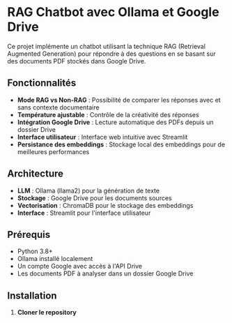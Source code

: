 # RAG Chatbot avec Ollama et Google Drive

Ce projet implémente un chatbot utilisant la technique RAG (Retrieval Augmented Generation) pour répondre à des questions en se basant sur des documents PDF stockés dans Google Drive.

## Fonctionnalités

- **Mode RAG vs Non-RAG** : Possibilité de comparer les réponses avec et sans contexte documentaire
- **Température ajustable** : Contrôle de la créativité des réponses
- **Intégration Google Drive** : Lecture automatique des PDFs depuis un dossier Drive
- **Interface utilisateur** : Interface web intuitive avec Streamlit
- **Persistance des embeddings** : Stockage local des embeddings pour de meilleures performances

## Architecture

- **LLM** : Ollama (llama2) pour la génération de texte
- **Stockage** : Google Drive pour les documents sources
- **Vectorisation** : ChromaDB pour le stockage des embeddings
- **Interface** : Streamlit pour l'interface utilisateur

## Prérequis

- Python 3.8+
- Ollama installé localement
- Un compte Google avec accès à l'API Drive
- Les documents PDF à analyser dans un dossier Google Drive

## Installation

1. **Cloner le repository**
